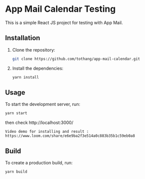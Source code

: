 # App Mail Calendar Testing

This is a simple React JS project for testing with App Mail.

## Installation

1. Clone the repository:
   ```sh
   git clone https://github.com/tothang/app-mail-calendar.git
   ```
3. Install the dependencies:
   ```sh
   yarn install
   ```

## Usage

To start the development server, run:

```sh
yarn start
```
then check http://localhost:3000/

```angular2html
Video demo for installing and result : https://www.loom.com/share/e6e9ba2f3e514a0c883b35b1c59eb0a8
```

## Build

To create a production build, run:

```sh
yarn build
```

